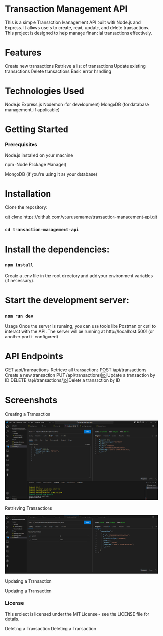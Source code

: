 # Transaction Management API

This is a simple Transaction Management API built with Node.js and Express.
It allows users to create, read, update, and delete transactions. 
This project is designed to help manage financial transactions effectively.

# Features

Create new transactions
Retrieve a list of transactions
Update existing transactions
Delete transactions
Basic error handling

# Technologies Used
Node.js
Express.js
Nodemon (for development)
MongoDB (for database management, if applicable)


#  Getting Started
### Prerequisites

Node.js installed on your machine

npm (Node Package Manager)

MongoDB (if you're using it as your database)


# Installation

Clone the repository:



git clone https://github.com/yourusername/transaction-management-api.git

### `cd transaction-management-api`

# Install the dependencies:



### `npm install`
Create a .env file in the root directory and add your environment variables (if necessary).

# Start the development server:


### `npm run dev`

Usage
Once the server is running, you can use tools like Postman or curl to interact with the API. 
The server will be running at http://localhost:5001 (or another port if configured).

# API Endpoints

GET /api/transactions: Retrieve all transactions
POST /api/transactions: Create a new transaction
PUT /api/transactions/:id: Update a transaction by ID
DELETE /api/transactions/:id: Delete a transaction by ID


# Screenshots




Creating a Transaction

![image alt](https://github.com/yprasad28/transcationMangementApi/blob/d85dc64eeeb5a6d9bbf40764db50adcef2c0c599/Screenshot%202024-11-22%20100036.png)

Retrieving Transactions

![image alt](https://github.com/yprasad28/transcationMangementApi/blob/55d942be81bb3aae774fbd5ba6bb30b4d68da280/Screenshot%202024-11-22%20100203.png)

Updating a Transaction

Updating a Transaction

### License

This project is licensed under the MIT License - see the LICENSE file for details.


Deleting a Transaction
Deleting a Transaction
